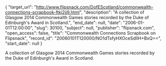 {
  "target_url": "http://www.flipsnack.com/DofEScotland/commonwealth-connections-scrapbook-ftki2jj9.html", 
  "description": "A collection of Glasgow 2014 Commonwealth Games stories recorded by the Duke of Edinburgh's Award in Scotland.", 
  "end_date": null, 
  "date": "2006-01-01T12:00:00", 
  "slug": 30100, 
  "subject": null, 
  "publisher": "flipsnack.com", 
  "open_access": false, 
  "title": "Commonwealth Connections Scrapbook on Flipsnack", 
  "record_id": "20060101T120000/NO1dTsfyHXOceSdIIH+BxQ==", 
  "start_date": null
}

A collection of Glasgow 2014 Commonwealth Games stories recorded by the Duke of Edinburgh's Award in Scotland.